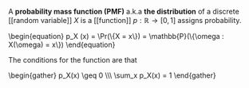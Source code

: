 A **probability mass function (PMF)** a.k.a **the distribution** of a discrete [[random variable]] $X$ is a [[function]] $p : \mathbb{R} \to [0,1]$ assigns probability.

\begin{equation}
p_X (x) = \Pr(\\{X = x\\}) =  \mathbb{P}(\\{\omega : X(\omega) = x\\})
\end{equation}

The conditions for the function are that

\begin{gather}
p_X(x) \geq 0 \\\\\ \sum_x p_X(x) = 1
\end{gather}